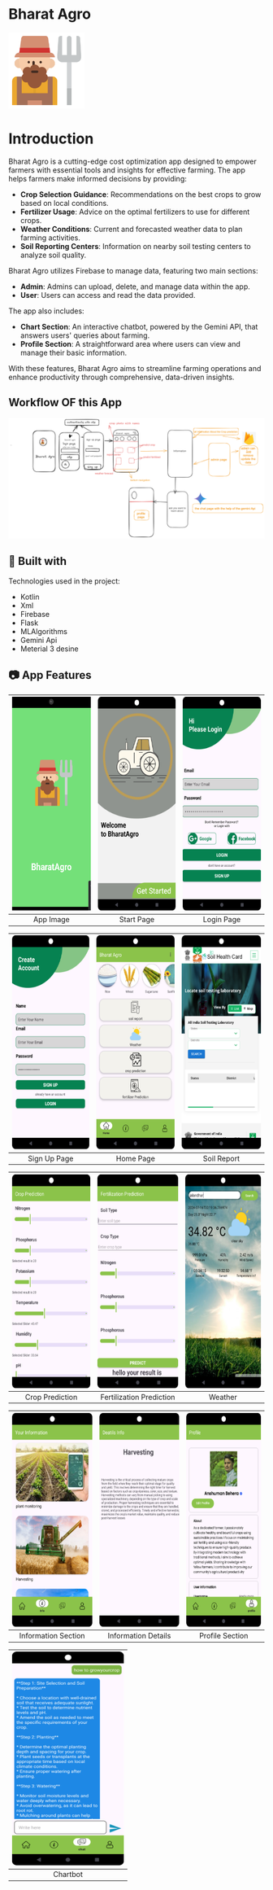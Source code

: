 # Bharat Agro
<img src="images/app_logo.svg" alt="Bharat Agro Logo" width="150"/>


# Introduction

Bharat Agro is a cutting-edge cost optimization app designed to empower farmers with essential tools and insights for effective farming. The app helps farmers make informed decisions by providing:
- **Crop Selection Guidance**: Recommendations on the best crops to grow based on local conditions.
- **Fertilizer Usage**: Advice on the optimal fertilizers to use for different crops.
- **Weather Conditions**: Current and forecasted weather data to plan farming activities.
- **Soil Reporting Centers**: Information on nearby soil testing centers to analyze soil quality.

Bharat Agro utilizes Firebase to manage data, featuring two main sections:
- **Admin**: Admins can upload, delete, and manage data within the app.
- **User**: Users can access and read the data provided.

The app also includes:
- **Chart Section**: An interactive chatbot, powered by the Gemini API, that answers users' queries about farming.
- **Profile Section**: A straightforward area where users can view and manage their basic information.

With these features, Bharat Agro aims to streamline farming operations and enhance productivity through comprehensive, data-driven insights.

## Workflow OF this App
![Wrok Flow OF the project](images/WorkFlow.png)

## 🔧 Built with
Technologies used in the project:
- Kotlin
- Xml
- Firebase
- Flask
- MLAlgorithms
- Gemini Api
- Meterial 3 desine


## 📷 App Features

| <img src="images/img.png" alt="App Image" width="220" height="420"> | <img src="images/startpage.png" alt="Start Page" width="220" height="420"> | <img src="images/login.png" alt="Login Page" width="220" height="420"> |
|:---:|:---:|:---:|
| App Image | Start Page | Login Page |

| <img src="images/signup.png" alt="Sign Up Page" width="220" height="420"> | <img src="images/Homepage.png" alt="Home Page" width="220" height="420"> | <img src="images/SoilReport.png" alt="Soil Report" width="220" height="420"> |
|:---:|:---:|:---:|
| Sign Up Page | Home Page | Soil Report |

| <img src="images/CropPrediction .png" alt="Crop Prediction" width="220" height="420"> | <img src="images/FertilazationPrediction.png" alt="Fertilization Prediction" width="220" height="420"> | <img src="images/weather.png" alt="Weather" width="220" height="420"> |
|:---:|:---:|:---:|
| Crop Prediction | Fertilization Prediction | Weather |

| <img src="images/infoSection.png" alt="Information Section" width="220" height="420"> | <img src="images/info_deatils.png" alt="Information Details" width="220" height="420"> | <img src="images/profileSection.png" alt="Profile Section" width="220" height="420"> |
|:---:|:---:|:---:|
| Information Section | Information Details | Profile Section |

| <img src="images/Chartbot.png" alt="Chartbot" width="220" height="420"> |
|:---:|
| Chartbot |







